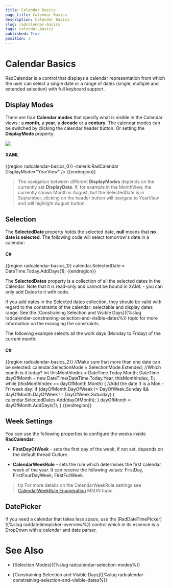 ```yaml
---
title: Calendar Basics
page_title: Calendar Basics
description: Calendar Basics
slug: radcalendar-basics
tags: calendar,basics
published: True
position: 3
---
```


# Calendar Basics

RadCalendar is a control that displays a calendar representation from which the user can select a single date or a range of dates (single, multiple and extended selection) with full keyboard support.

## Display Modes

There are four __Calendar modes__ that specify what is visible in the Calendar views : a __month__, a __year__, a __decade__ or a __century__. The calendar modes can be switched by clicking the calendar header button. Or setting the __DisplayMode__ property: 

![](images/calendar_displayModes.png)

#### __XAML__

{{region radcalendar-basics_0}}
	<telerik:RadCalendar DisplayMode="YearView" />
{{endregion}}

>The navigation between different __DisplayModes__ depends on the currently set __DisplayDate__. If, for example in the MonthView, the currently shown Month is August, but the SelectedDate is in September, clicking on the header button will navigate to YearView and will highlight August button.

## Selection

The __SelectedDate__ property holds the selected date, __null__ means that __no date is selected__. The following code will select tomorrow's date in a calendar:

#### __C#__

{{region radcalendar-basics_1}}
	calendar.SelectedDate = DateTime.Today.AddDays(1);
{{endregion}}

The __SelectedDates__ property is a collection of all the selected dates in the Calendar. Note that it is read-only and cannot be bound in XAML - you can only add Dates to it with code.

If you add dates in the Selected dates collection, they should be valid with regard to the constraints of the calendar: selectable and display dates range. See the [Constraining Selection and Visible Days]({%slug radcalendar-constraining-selection-and-visible-dates%}) topic for more information on the managing the constraints.

The following example selects all the work days (Monday to Friday) of the current month:

#### __C#__

{{region radcalendar-basics_2}}
	//Make sure that more than one date can be selected:
	calendar.SelectionMode = SelectionMode.Extended;
	//Which month is it today?
	int thisMonthIndex = DateTime.Today.Month;
	DateTime dayOfMonth = new DateTime(DateTime.Today.Year, thisMonthIndex, 1);
	while (thisMonthIndex == dayOfMonth.Month)
	{
	    //Add the date if is a Mon - Fri week day:
	    if (dayOfMonth.DayOfWeek != DayOfWeek.Sunday && dayOfMonth.DayOfWeek != DayOfWeek.Saturday)
	    {
	        calendar.SelectedDates.Add(dayOfMonth);
	    }
	    dayOfMonth = dayOfMonth.AddDays(1);
	}
{{endregion}}

## Week Settings

You can use the following properties to configure the weeks inside __RadCalendar__:

 * __FirstDayOfWeek__ - sets the first day of the week, if not set, depends on the default thread Culture.
 
 * __CalendarWeekRule__  - sets the rule which determines the first calendar week of the year. It can receive the following values: FirstDay, FirstFourDayWeek, FirstFullWeek.

 >tip For more details on the CalendarWeekRule settings see [CalendarWeekRule Enumeration](https://msdn.microsoft.com/en-us/library/system.globalization.calendarweekrule%28v=vs.110%29.aspx) MSDN topic.

## DatePicker

If you need a calendar that takes less space, use the [RadDateTimePicker]({%slug raddatetimepicker-overview%}) control which in its essence is a DropDown with a calendar and date parser.

# See Also

* [Selection Modes]({%slug radcalendar-selection-modes%})
 
* [Constraining Selection and Visible Days]({%slug radcalendar-constraining-selection-and-visible-dates%})